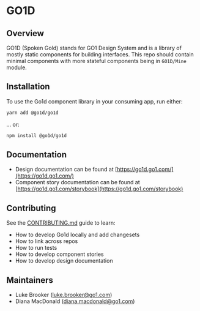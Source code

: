 # GO1D

## Overview

GO1D (Spoken Gold) stands for GO1 Design System and is a library of mostly static components for building interfaces. This repo should contain minimal components with more stateful components being in `GO1D/Mine` module.

## Installation

To use the Go1d component library in your consuming app, run either:

```sh
yarn add @go1d/go1d
```

… or:

```sh
npm install @go1d/go1d
```

## Documentation

- Design documentation can be found at [https://go1d.go1.com/](https://go1d.go1.com/)
- Component story documentation can be found at [https://go1d.go1.com/storybook](https://go1d.go1.com/storybook)

## Contributing

See the [CONTRIBUTING.md](./CONTRIBUTING.md) guide to learn:

- How to develop Go1d locally and add changesets
- How to link across repos
- How to run tests
- How to develop component stories
- How to develop design documentation

## Maintainers

* Luke Brooker (luke.brooker@go1.com)
* Diana MacDonald (diana.macdonald@go1.com)


